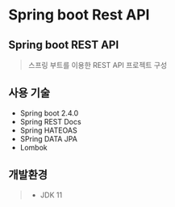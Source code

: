 # Spring boot Rest API 

## Spring boot REST API 
>  스프링 부트를 이용한 REST API 프로젝트 구성 

## 사용 기술
* Spring boot 2.4.0
* Spring REST Docs
* Spring HATEOAS
* SPring DATA JPA
* Lombok

## 개발환경
> * JDK 11  

